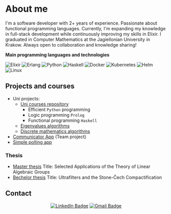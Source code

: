 # About me

I'm a software developer with 2+ years of experience. Passionate about functional programming languages. Currently, I'm expanding my knowledge in full-stack development while continuously improving my skills in Elixir. I graduated in Computer Mathematics at the Jagiellonian University in Krakow. Always open to collaboration and knowledge sharing!

**Main programming languages and technologies**

![Elixir](https://img.shields.io/badge/-Elixir-000?&logo=Elixir)
![Erlang](https://img.shields.io/badge/-Erlang-000?&logo=Erlang)
![Python](https://img.shields.io/badge/-Python-000?&logo=Python)
![Haskell](https://img.shields.io/badge/-Haskell-000?&logo=Haskell)
![Docker](https://img.shields.io/badge/-Docker-000?&logo=Docker)
![Kubernetes](https://img.shields.io/badge/-Kubernetes-000?&logo=Kubernetes)
![Helm](https://img.shields.io/badge/-Helm-000?&logo=Helm)
![Linux](https://img.shields.io/badge/-Linux-000?&logo=Linux)


## Projects and courses
- Uni projects:
	- [Uni courses repository](https://github.com/JustynaPorzycka/uni-courses)
		- Efficient `Python` programming
		- Logic programming `Prolog`
		- Functional programming `Haskell`
	- [Eigenvalues algorithms](https://github.com/JustynaPorzycka/eigenvalue-algorithms)
	- [Discrete mathematics algorithms](https://github.com/JustynaPorzycka/discrete-mathematics-algorithms)
- [Communicator App](https://github.com/ZbiStr/communicator) (Team project)
- [Simple polling app](https://github.com/JustynaPorzycka/pollapp)

### Thesis
- [Master thesis](https://github.com/JustynaPorzycka/master-thesis) Title: Selected Applications of the Theory of Linear Algebraic Groups
- [Bechelor thesis](https://github.com/JustynaPorzycka/bachelor-thesis) Title: Ultrafilters and the Stone-Čech Compactification

## Contact

<div align="center">

  [![LinkedIn Badge](https://img.shields.io/badge/-JustynaPorzycka-blue?style=flat-square&logo=Linkedin&logoColor=white&link=https://www.linkedin.com/in/justyna-porzycka-04b2a81a9?lipi=urn%3Ali%3Apage%3Ad_flagship3_profile_view_base_contact_details%3B16DpVt%2BrSuCcAemSJOoE%2BA%3D%3D)](https://www.linkedin.com/in/justyna-porzycka-04b2a81a9?lipi=urn%3Ali%3Apage%3Ad_flagship3_profile_view_base_contact_details%3B16DpVt%2BrSuCcAemSJOoE%2BA%3D%3D)
  [![Gmail Badge](https://img.shields.io/badge/-jus.porzycka@gmail.com-c14438?style=flat-square&logo=Gmail&logoColor=white&link=mailto:jus.porzycka@gmail.com)](mailto:jus.porzycka@gmail.com)

</div>
<br>

